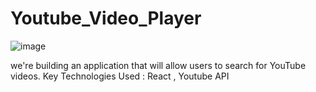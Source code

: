 # Youtube_Video_Player

![image](![image](https://user-images.githubusercontent.com/90995877/179419038-29569de2-4988-400e-9fcb-32ebdf7a4499.png))   

we're building an application that will allow users to search for YouTube videos.
Key Technologies Used : React , Youtube API
